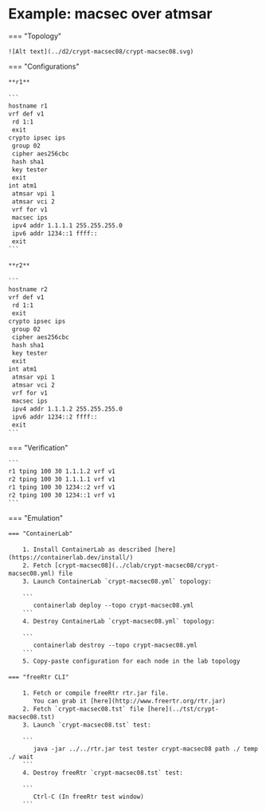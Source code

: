 # Example: macsec over atmsar

=== "Topology"

    ![Alt text](../d2/crypt-macsec08/crypt-macsec08.svg)

=== "Configurations"

    **r1**

    ```
    hostname r1
    vrf def v1
     rd 1:1
     exit
    crypto ipsec ips
     group 02
     cipher aes256cbc
     hash sha1
     key tester
     exit
    int atm1
     atmsar vpi 1
     atmsar vci 2
     vrf for v1
     macsec ips
     ipv4 addr 1.1.1.1 255.255.255.0
     ipv6 addr 1234::1 ffff::
     exit
    ```

    **r2**

    ```
    hostname r2
    vrf def v1
     rd 1:1
     exit
    crypto ipsec ips
     group 02
     cipher aes256cbc
     hash sha1
     key tester
     exit
    int atm1
     atmsar vpi 1
     atmsar vci 2
     vrf for v1
     macsec ips
     ipv4 addr 1.1.1.2 255.255.255.0
     ipv6 addr 1234::2 ffff::
     exit
    ```

=== "Verification"

    ```
    r1 tping 100 30 1.1.1.2 vrf v1
    r2 tping 100 30 1.1.1.1 vrf v1
    r1 tping 100 30 1234::2 vrf v1
    r2 tping 100 30 1234::1 vrf v1
    ```

=== "Emulation"

    === "ContainerLab"

        1. Install ContainerLab as described [here](https://containerlab.dev/install/)  
        2. Fetch [crypt-macsec08](../clab/crypt-macsec08/crypt-macsec08.yml) file  
        3. Launch ContainerLab `crypt-macsec08.yml` topology:  

        ```
           containerlab deploy --topo crypt-macsec08.yml  
        ```
        4. Destroy ContainerLab `crypt-macsec08.yml` topology:  

        ```
           containerlab destroy --topo crypt-macsec08.yml  
        ```
        5. Copy-paste configuration for each node in the lab topology

    === "freeRtr CLI"

        1. Fetch or compile freeRtr rtr.jar file.  
           You can grab it [here](http://www.freertr.org/rtr.jar)  
        2. Fetch `crypt-macsec08.tst` file [here](../tst/crypt-macsec08.tst)  
        3. Launch `crypt-macsec08.tst` test:  

        ```
           java -jar ../../rtr.jar test tester crypt-macsec08 path ./ temp ./ wait
        ```
        4. Destroy freeRtr `crypt-macsec08.tst` test:  

        ```
           Ctrl-C (In freeRtr test window)
        ```

